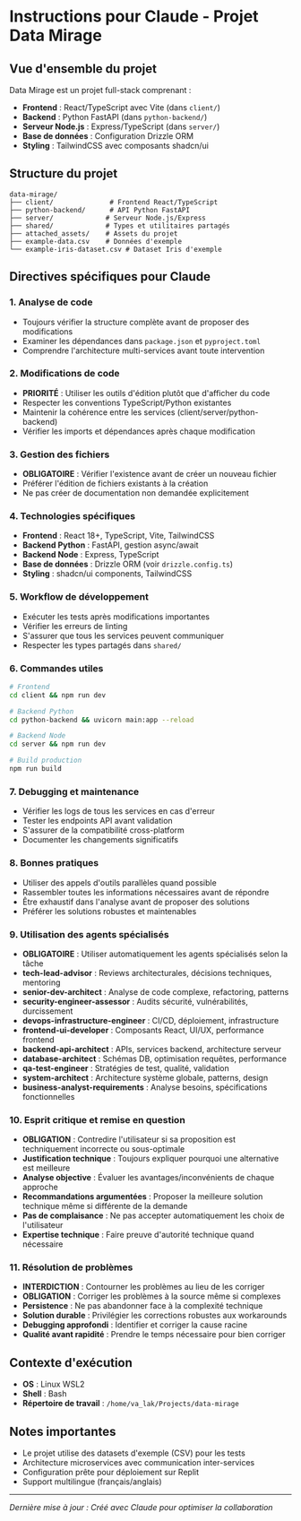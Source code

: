 # Instructions pour Claude - Projet Data Mirage

## Vue d'ensemble du projet
Data Mirage est un projet full-stack comprenant :
- **Frontend** : React/TypeScript avec Vite (dans `client/`)
- **Backend** : Python FastAPI (dans `python-backend/`)
- **Serveur Node.js** : Express/TypeScript (dans `server/`)
- **Base de données** : Configuration Drizzle ORM
- **Styling** : TailwindCSS avec composants shadcn/ui

## Structure du projet
```
data-mirage/
├── client/              # Frontend React/TypeScript
├── python-backend/      # API Python FastAPI
├── server/             # Serveur Node.js/Express
├── shared/             # Types et utilitaires partagés
├── attached_assets/    # Assets du projet
├── example-data.csv    # Données d'exemple
└── example-iris-dataset.csv # Dataset Iris d'exemple
```

## Directives spécifiques pour Claude

### 1. Analyse de code
- Toujours vérifier la structure complète avant de proposer des modifications
- Examiner les dépendances dans `package.json` et `pyproject.toml`
- Comprendre l'architecture multi-services avant toute intervention

### 2. Modifications de code
- **PRIORITÉ** : Utiliser les outils d'édition plutôt que d'afficher du code
- Respecter les conventions TypeScript/Python existantes
- Maintenir la cohérence entre les services (client/server/python-backend)
- Vérifier les imports et dépendances après chaque modification

### 3. Gestion des fichiers
- **OBLIGATOIRE** : Vérifier l'existence avant de créer un nouveau fichier
- Préférer l'édition de fichiers existants à la création
- Ne pas créer de documentation non demandée explicitement

### 4. Technologies spécifiques
- **Frontend** : React 18+, TypeScript, Vite, TailwindCSS
- **Backend Python** : FastAPI, gestion async/await
- **Backend Node** : Express, TypeScript
- **Base de données** : Drizzle ORM (voir `drizzle.config.ts`)
- **Styling** : shadcn/ui components, TailwindCSS

### 5. Workflow de développement
- Exécuter les tests après modifications importantes
- Vérifier les erreurs de linting
- S'assurer que tous les services peuvent communiquer
- Respecter les types partagés dans `shared/`

### 6. Commandes utiles
```bash
# Frontend
cd client && npm run dev

# Backend Python
cd python-backend && uvicorn main:app --reload

# Backend Node
cd server && npm run dev

# Build production
npm run build
```

### 7. Debugging et maintenance
- Vérifier les logs de tous les services en cas d'erreur
- Tester les endpoints API avant validation
- S'assurer de la compatibilité cross-platform
- Documenter les changements significatifs

### 8. Bonnes pratiques
- Utiliser des appels d'outils parallèles quand possible
- Rassembler toutes les informations nécessaires avant de répondre
- Être exhaustif dans l'analyse avant de proposer des solutions
- Préférer les solutions robustes et maintenables

### 9. Utilisation des agents spécialisés
- **OBLIGATOIRE** : Utiliser automatiquement les agents spécialisés selon la tâche
- **tech-lead-advisor** : Reviews architecturales, décisions techniques, mentoring
- **senior-dev-architect** : Analyse de code complexe, refactoring, patterns
- **security-engineer-assessor** : Audits sécurité, vulnérabilités, durcissement
- **devops-infrastructure-engineer** : CI/CD, déploiement, infrastructure
- **frontend-ui-developer** : Composants React, UI/UX, performance frontend
- **backend-api-architect** : APIs, services backend, architecture serveur
- **database-architect** : Schémas DB, optimisation requêtes, performance
- **qa-test-engineer** : Stratégies de test, qualité, validation
- **system-architect** : Architecture système globale, patterns, design
- **business-analyst-requirements** : Analyse besoins, spécifications fonctionnelles

### 10. Esprit critique et remise en question
- **OBLIGATION** : Contredire l'utilisateur si sa proposition est techniquement incorrecte ou sous-optimale
- **Justification technique** : Toujours expliquer pourquoi une alternative est meilleure
- **Analyse objective** : Évaluer les avantages/inconvénients de chaque approche
- **Recommandations argumentées** : Proposer la meilleure solution technique même si différente de la demande
- **Pas de complaisance** : Ne pas accepter automatiquement les choix de l'utilisateur
- **Expertise technique** : Faire preuve d'autorité technique quand nécessaire

### 11. Résolution de problèmes
- **INTERDICTION** : Contourner les problèmes au lieu de les corriger
- **OBLIGATION** : Corriger les problèmes à la source même si complexes
- **Persistence** : Ne pas abandonner face à la complexité technique
- **Solution durable** : Privilégier les corrections robustes aux workarounds
- **Debugging approfondi** : Identifier et corriger la cause racine
- **Qualité avant rapidité** : Prendre le temps nécessaire pour bien corriger

## Contexte d'exécution
- **OS** : Linux WSL2
- **Shell** : Bash
- **Répertoire de travail** : `/home/va_lak/Projects/data-mirage`

## Notes importantes
- Le projet utilise des datasets d'exemple (CSV) pour les tests
- Architecture microservices avec communication inter-services
- Configuration prête pour déploiement sur Replit
- Support multilingue (français/anglais)

---
*Dernière mise à jour : Créé avec Claude pour optimiser la collaboration* 